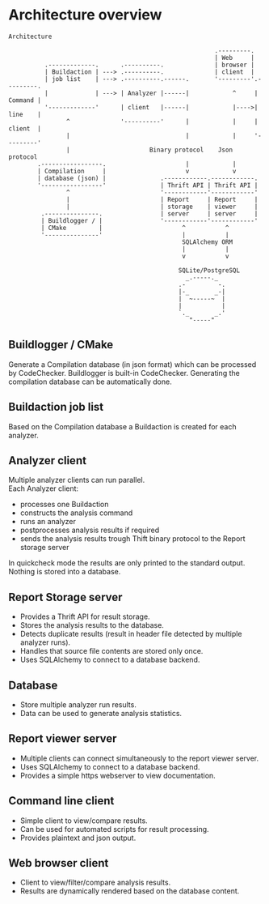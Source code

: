 
# Architecture overview

~~~~
Architecture

                                                         .---------.
                                                         | Web     |
          .-------------.      .----------.              | browser |
          | Buildaction | ---> .----------.              | client  |
          | job list    | ---> .----------.------.       '---------'.---------.
          |             | ---> | Analyzer |------|            ^     | Command |
          '-------------'      | client   |------|            |---->| line    |
                ^              '----------'      |            |     | client  |
                |                                |            |     '---------'
                |                      Binary protocol    Json protocol
        .-----------------.                      |            |
        | Compilation     |                      v            v
        | database (json) |               .------------.------------.
        '-----------------'               | Thrift API | Thrift API |
                ^                         '------------'------------'
                |                         | Report     | Report     |
                |                         | storage    | viewer     |
         .---------------.                | server     | server     |
         | Buildlogger / |                '------------'------------'
         | CMake         |                      ^           ^
         '---------------'                      |           |
                                                SQLAlchemy ORM
                                                |           |
                                                v           v

                                               SQLite/PostgreSQL
                                                 _.-----._
                                               .-         -.
                                               |-_       _-|
                                               |  ~-----~  |
                                               |           |
                                               `._       _.'
                                                  "-----"
~~~~

## Buildlogger / CMake
Generate a Compilation database (in json format) which can be processed by CodeChecker.
Buildlogger is built-in CodeChecker. Generating the compilation database can be automatically done.

## Buildaction job list
Based on the Compilation database a Buildaction is created for each analyzer.

## Analyzer client
Multiple analyzer clients can run parallel.  
Each Analyzer client:
  - processes one Buildaction
  - constructs the analysis command
  - runs an analyzer
  - postprocesses analysis results if required
  - sends the analysis results trough Thift binary protocol to the Report storage server

In quickcheck mode the results are only printed to the standard output. Nothing is stored into a database.

## Report Storage server
- Provides a Thrift API for result storage.
- Stores the analysis results to the database.
- Detects duplicate results (result in header file detected by multiple analyzer runs).
- Handles that source file contents are stored only once.
- Uses SQLAlchemy to connect to a database backend.

## Database
- Store multiple analyzer run results.
- Data can be used to generate analysis statistics.

## Report viewer server
- Multiple clients can connect simultaneously to the report viewer server.
- Uses SQLAlchemy to connect to a database backend.
- Provides a simple https webserver to view documentation.

## Command line client
- Simple client to view/compare results.
- Can be used for automated scripts for result processing.
- Provides plaintext and json output.

## Web browser client
- Client to view/filter/compare analysis results.
- Results are dynamically rendered based on the database content.
